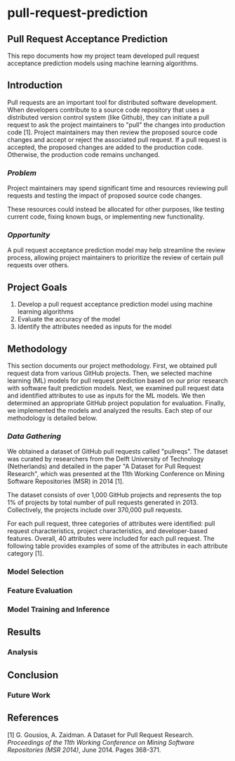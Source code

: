 # pull-request-prediction
## Pull Request Acceptance Prediction

This repo documents how my project team developed pull request acceptance prediction models using machine learning algorithms.



## Introduction

Pull requests are an important tool for distributed software development.  When developers contribute to a source code repository that uses a distributed version control system (like Github), they can initiate a pull request to ask the project maintainers to "pull" the changes into production code [1]. Project maintainers may then review the proposed source code changes and accept or reject the associated pull request.  If a pull request is accepted, the proposed changes are added to the production code.  Otherwise, the production code remains unchanged.

### *Problem*

Project maintainers may spend significant time and resources reviewing pull requests and testing the impact of proposed source code changes.

These resources could instead be allocated for other purposes, like testing current code, fixing known bugs, or implementing new functionality.  

### *Opportunity*

A pull request acceptance prediction model may help streamline the review process, allowing project maintainers to prioritize the review of certain pull requests over others.



## Project Goals

1) Develop a pull request acceptance prediction model using machine learning algorithms 
2) Evaluate the accuracy of the model
3) Identify the attributes needed as inputs for the model



## Methodology

This section documents our project methodology.  First, we obtained pull request data from various GitHub projects.  Then, we selected machine learning (ML) models for pull request prediction based on our prior research with software fault prediction models.  Next, we examined pull request data and identified attributes to use as inputs for the ML models.  We then determined an appropriate GitHub project population for evaluation.  Finally, we implemented the models and analyzed the results.  Each step of our methodology is detailed below.


### *Data Gathering*

We obtained a dataset of GitHub pull requests called "pullreqs".  The dataset was curated by researchers from the Delft University of Technology (Netherlands) and detailed in the paper "A Dataset for Pull Request Research", which was presented at the 11th Working Conference on Mining Software Repositories (MSR) in 2014 [1].  

The dataset consists of over 1,000 GitHub projects and represents the top 1% of projects by total number of pull requests generated in 2013.  Collectively, the projects include over 370,000 pull requests.

For each pull request, three categories of attributes were identified: pull request characteristics, project characteristics, and developer-based features.  Overall, 40 attributes were included for each pull request.  The following table provides examples of some of the attributes in each attribute category [1].




### Model Selection

### Feature Evaluation

### Model Training and Inference

## Results

### Analysis

## Conclusion

### Future Work

## References
[1] G. Gousios, A. Zaidman. A Dataset for Pull Request Research. *Proceedings of the 11th Working Conference on Mining Software Repositories (MSR 2014)*, June 2014. Pages 368-371. 
